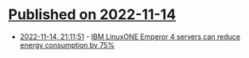 # [Published on 2022-11-14](index.md)

* [2022-11-14, 21:11:51](https://news.ycombinator.com/item?id=33601144) - [IBM LinuxONE Emperor 4 servers can reduce energy consumption by 75%](https://www.ibm.com/uk-en/products/linuxone-emperor-4)
